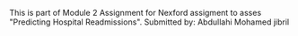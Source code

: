 This is part of Module 2 Assignment for Nexford assigment to asses "Predicting Hospital Readmissions".
Submitted by: Abdullahi Mohamed jibril
